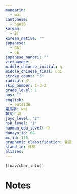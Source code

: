 ```yaml
---
mandarin:
  - wài
cantonese:
  - ngoi6
korean:
  - 외
korean_native: ""
japanese:
  - GAI
  - GE
japanese_nanori: ""
vietnamese:
middle_chinese_initial: ŋ
middle_chinese_final: uɑi
stroke_count: "5"
radical: 夕
skip_number: 1-3-2
grade_level: 1
pos: ""
english:
  - outside
羅馬字: wai
韓文: 왜
joyo_level: "2"
hsk_level: "1"
hanmun_edu_level: 中
danayo_id: 68
mc_id: 176
graphemic_classification: 會意
stand_in: 外部
aliases:
---
```

```meta-bind-embed
[[nav/char_info]]
```

# Notes
